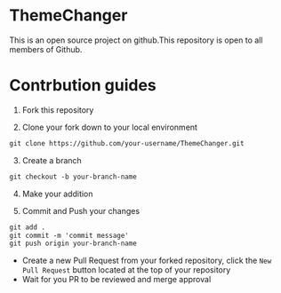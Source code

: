 # ThemeChanger
This is an open source project on github.This repository is open to all members of Github.
# Contrbution guides
1. Fork this repository

2. Clone your fork down to your local environment
```markdown
git clone https://github.com/your-username/ThemeChanger.git
```

3. Create a branch
```markdown
git checkout -b your-branch-name
```

4. Make your addition

5. Commit and Push your changes
```markdown
git add .
git commit -m 'commit message'
git push origin your-branch-name
```

- Create a new Pull Request from your forked repository, click the `New Pull Request` button located at the top of your repository
- Wait for you PR to be reviewed and merge approval
